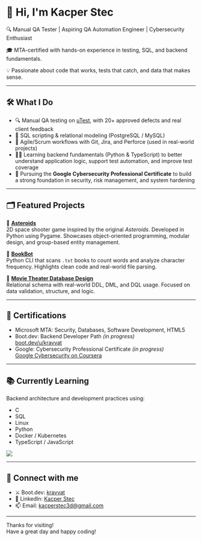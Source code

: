 # 👋 Hi, I'm Kacper Stec

🔍 Manual QA Tester | Aspiring QA Automation Engineer | Cybersecurity Enthusiast  

🎓 MTA-certified with hands-on experience in testing, SQL, and backend fundamentals.  

💡 Passionate about code that works, tests that catch, and data that makes sense.

---

## 🛠️ What I Do

- 🔍 Manual QA testing on [uTest](https://www.utest.com/), with 20+ approved defects and real client feedback  
- 🧮 SQL scripting & relational modeling (PostgreSQL / MySQL)  
- 🧠 Agile/Scrum workflows with Git, Jira, and Perforce (used in real-world projects)  
- 👨‍💻 Learning backend fundamentals (Python & TypeScript) to better understand application logic, support test automation, and improve test coverage  
- 🔐 Pursuing the **Google Cybersecurity Professional Certificate** to build a strong foundation in security, risk management, and system hardening

---

## 🗂 Featured Projects

🐍 **[Asteroids](https://github.com/kravvat/asteroids)**  
2D space shooter game inspired by the original *Asteroids*. Developed in Python using Pygame. Showcases object-oriented programming, modular design, and group-based entity management.

🐍 **[BookBot](https://github.com/kravvat/bookbot)**  
Python CLI that scans `.txt` books to count words and analyze character frequency. Highlights clean code and real-world file parsing.

🐘 **[Movie Theater Database Design](https://github.com/kravvat/movie-theater-database-design)**  
Relational schema with real-world DDL, DML, and DQL usage. Focused on data validation, structure, and logic.

---

## 📜 Certifications

- Microsoft MTA: Security, Databases, Software Development, HTML5  
- Boot.dev: Backend Developer Path *(in progress)*  
  [boot.dev/u/kravvat](https://www.boot.dev/u/kravvat)  
- Google: Cybersecurity Professional Certificate *(in progress)*  
  [Google Cybersecurity on Coursera](https://www.coursera.org/professional-certificates/google-cybersecurity)

---

## 📚 Currently Learning

Backend architecture and development practices using:
- C
- SQL
- Linux
- Python
- Docker / Kubernetes
- TypeScript / JavaScript

<p align="left">
  <img src="https://api.boot.dev/v1/users/public/9a95d883-505f-4dba-a30c-bbeb4235d875/thumbnail" >
</p>

---

## 🔗 Connect with me

- ⚔️ Boot.dev: [kravvat](https://www.boot.dev/u/kravvat)  
- 💼 LinkedIn: [Kacper Stec](https://www.linkedin.com/in/kacper-stec/)  
- 📫 Email: kacperstec3d@gmail.com  

---

Thanks for visiting!  
Have a great day and happy coding!
